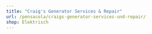 ```yaml
---
title: "Craig's Generator Services & Repair"
url: /pensacola/craigs-generator-services-und-repair/
shop: Elektrisch
---
```

